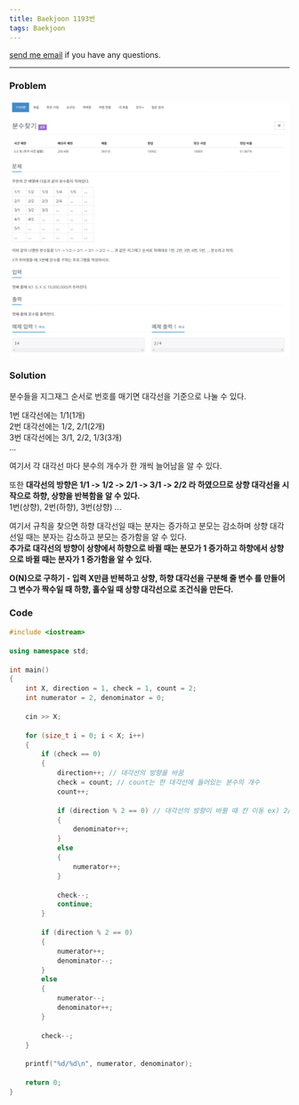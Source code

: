 ```yaml
---
title: Baekjoon 1193번
tags: Baekjoon
---
```


[send me email](mailto:jewel7492@gmail.com) if you have any questions.

<!--more-->

---
### Problem  
   
![그림1](/assets/Baekjoon/1193/1.PNG)  

### Solution  
분수들을 지그재그 순서로 번호를 매기면 대각선을 기준으로 나눌 수 있다.  

1번 대각선에는 1/1(1개)  
2번 대각선에는 1/2, 2/1(2개)  
3번 대각선에는 3/1, 2/2, 1/3(3개)  
...  

여기서 각 대각선 마다 분수의 개수가 한 개씩 늘어남을 알 수 있다.  

또한 **대각선의 방향은 1/1 -> 1/2 -> 2/1 -> 3/1 -> 2/2 라 하였으므로 상향 대각선을 시작으로 하향, 상향을 반복함을 알 수 있다.**  
1번(상향), 2번(하향), 3번(상향) ...  

여기서 규칙을 찾으면 하향 대각선일 때는 분자는 증가하고 분모는 감소하며 상향 대각선일 때는 분자는 감소하고 분모는 증가함을 알 수 있다.  
**추가로 대각선의 방향이 상향에서 하향으로 바뀔 때는 분모가 1 증가하고 하향에서 상향으로 바뀔 때는 분자가 1 증가함을 알 수 있다.**  

**O(N)으로 구하기 -  입력 X만큼 반복하고 상향, 하향 대각선을 구분해 줄 변수 를 만들어 그 변수가 짝수일 때 하향, 홀수일 때 상향 대각선으로 조건식을 만든다.**  


### Code  
```cpp
#include <iostream>

using namespace std;

int main()
{
    int X, direction = 1, check = 1, count = 2;
    int numerator = 2, denominator = 0;

    cin >> X;

    for (size_t i = 0; i < X; i++)
    {
        if (check == 0)
        {
            direction++; // 대각선의 방향을 바꿈
            check = count; // count는 한 대각선에 들어있는 분수의 개수
            count++;

            if (direction % 2 == 0) // 대각선의 방향이 바뀔 때 칸 이동 ex) 2/1 -> 3/1
            {
                denominator++;
            }
            else
            {
                numerator++;
            }

            check--;
            continue;
        }

        if (direction % 2 == 0)
        {
            numerator++;
            denominator--;
        }
        else
        {
            numerator--;
            denominator++;
        }

        check--;
    }

    printf("%d/%d\n", numerator, denominator);

    return 0;
}
```